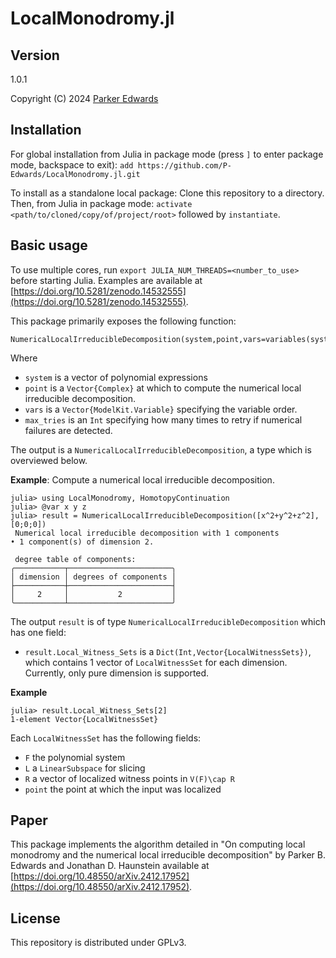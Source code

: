LocalMonodromy.jl
=======================================

Version
-------
1.0.1


Copyright (C) 2024 [Parker
Edwards](https://parkeredw.com)


Installation
-------------
For global installation from Julia in package mode (press `]` to enter package mode, backspace to exit): `add https://github.com/P-Edwards/LocalMonodromy.jl.git`

To install as a standalone local package: Clone this repository to a directory. Then, from Julia in package mode: `activate <path/to/cloned/copy/of/project/root>` followed by `instantiate`. 


Basic usage
------
To use multiple cores, run `export JULIA_NUM_THREADS=<number_to_use>` before starting Julia. Examples are available at [https://doi.org/10.5281/zenodo.14532555](https://doi.org/10.5281/zenodo.14532555).


This package primarily exposes the following function: 

	NumericalLocalIrreducibleDecomposition(system,point,vars=variables(system);max_tries=3)

Where 
* `system` is a vector of polynomial expressions
* `point` is a `Vector{Complex}` at which to compute the numerical local irreducible decomposition.
* `vars` is a `Vector{ModelKit.Variable}` specifying the variable order.
* `max_tries` is an `Int` specifying how many times to retry if numerical failures are detected.

The output is a `NumericalLocalIrreducibleDecomposition`, a type which is overviewed below.

**Example**: Compute a numerical local irreducible decomposition.
	
	julia> using LocalMonodromy, HomotopyContinuation
	julia> @var x y z
	julia> result = NumericalLocalIrreducibleDecomposition([x^2+y^2+z^2],[0;0;0])
	 Numerical local irreducible decomposition with 1 components
	• 1 component(s) of dimension 2.

	 degree table of components:
	╭───────────┬───────────────────────╮
	│ dimension │ degrees of components │
	├───────────┼───────────────────────┤
	│     2     │           2           │
	╰───────────┴───────────────────────╯





The output `result` is of type `NumericalLocalIrreducibleDecomposition` which has one field:
* `result.Local_Witness_Sets` is a `Dict(Int,Vector{LocalWitnessSets})`, which contains 1 vector of `LocalWitnessSet` for each dimension. Currently, only pure dimension is supported. 

**Example**

	julia> result.Local_Witness_Sets[2]
	1-element Vector{LocalWitnessSet}

Each `LocalWitnessSet` has the following fields: 
* `F` the polynomial system
* `L` a `LinearSubspace` for slicing
* `R` a vector of localized witness points in `V(F)\cap R` 
* `point` the point at which the input was localized


Paper 
-----
This package implements the algorithm detailed in "On computing local monodromy and the numerical local irreducible decomposition" by Parker B. Edwards and Jonathan D. Haunstein available at [https://doi.org/10.48550/arXiv.2412.17952](https://doi.org/10.48550/arXiv.2412.17952). 



License
-------
This repository is distributed under GPLv3. 
